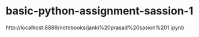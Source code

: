# basic-python-assignment-sassion-1
http://localhost:8889/notebooks/janki%20prasad%20sasion%201.ipynb

